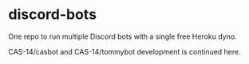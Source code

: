 # discord-bots
One repo to run multiple Discord bots with a single free Heroku dyno.

CAS-14/casbot and CAS-14/tommybot development is continued here.
